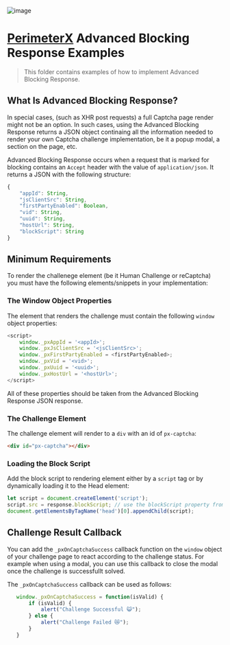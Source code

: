 ![image](https://s.perimeterx.net/logo.png)

# [PerimeterX](http://www.perimeterx.com) Advanced Blocking Response Examples

> This folder contains examples of how to implement Advanced Blocking Response.

## What Is Advanced Blocking Response?

In special cases, (such as XHR post requests) a full Captcha page render might not be an option. In such cases, using the Advanced Blocking Response returns a JSON object continaing all the information needed to render your own Captcha challenge implementation, be it a popup modal, a section on the page, etc. 

Advanced Blocking Response occurs when a request that is marked for blocking contains an `Accept` header with the value of `application/json`. It returns a JSON with the following structure: 

```javascript
{
    "appId": String,
    "jsClientSrc": String,
    "firstPartyEnabled": Boolean,
    "vid": String,
    "uuid": String,
    "hostUrl": String,
    "blockScript": String
}
```

## Minimum Requirements

To render the challenege element (be it Human Challenge or reCaptcha) you must have the following elements/snippets in your implementation: 

### The Window Object Properties

The element that renders the challenge must contain the following `window` object properties:

```javascript
<script>
    window._pxAppId = '<appId>';
    window._pxJsClientSrc = '<jsClientSrc>';
    window._pxFirstPartyEnabled = <firstPartyEnabled>;
    window._pxVid = '<vid>';
    window._pxUuid = '<uuid>';
    window._pxHostUrl = '<hostUrl>';
</script>
```

All of these properties should be taken from the Advanced Blocking Response JSON response.

### The Challenge Element

The challenge element will render to a `div` with an id of `px-captcha`:

```html
<div id="px-captcha"></div>
```

### Loading the Block Script

Add the block script to rendering element either by a `script` tag or by dynamically loading it to the Head element:

```javascript
let script = document.createElement('script');
script.src = response.blockScript; // use the blockScript property from the Advanced Blocking Response result.
document.getElementsByTagName('head')[0].appendChild(script);
```

## Challenge Result Callback

You can add the `_pxOnCaptchaSuccess` callback function on the `window` object of your challenge page to react according to the challenge status. For example when using a modal, you can use this callback to close the modal once the challenge is successfullt solved. 

The `_pxOnCaptchaSuccess` callback can be used as follows:

```javascript
   window._pxOnCaptchaSuccess = function(isValid) {
       if (isValid) {
           alert("Challenge Successful 😺");
       } else {
           alert("Challenge Failed 😿");
       }
   }
```   
